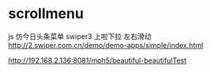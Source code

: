 
# scrollmenu
js 仿今日头条菜单  swiper3  上啦下拉  左右滑动
http://2.swiper.com.cn/demo/demo-apps/simple/index.html

http://192.168.2.136:8081/mph5/beautiful-beautifulTest
